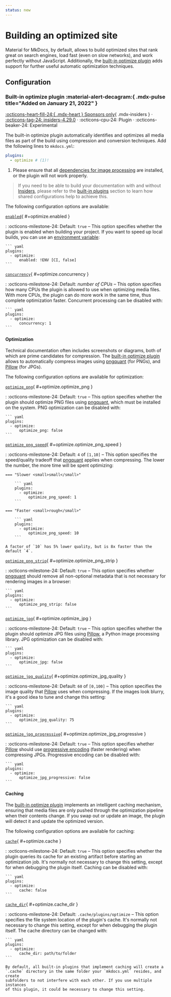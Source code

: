 ```yaml
---
status: new
---
```


# Building an optimized site

Material for MkDocs, by default, allows to build optimized sites that rank great
on search engines, load fast (even on slow networks), and work perfectly without
JavaScript. Additionally, the [built-in optimize plugin] adds support for
further useful automatic optimization techniques.

  [built-in optimize plugin]: #built-in-optimize-plugin

## Configuration

### Built-in optimize plugin :material-alert-decagram:{ .mdx-pulse title="Added on January 21, 2022" }

[:octicons-heart-fill-24:{ .mdx-heart } Sponsors only][Insiders]{ .mdx-insiders } ·
[:octicons-tag-24: insiders-4.29.0][Insiders] ·
:octicons-cpu-24: Plugin ·
:octicons-beaker-24: Experimental

The built-in optimize plugin automatically identifies and optimizes all media
files as part of the build using compression and conversion techniques. Add
the following lines to `mkdocs.yml`:

``` yaml
plugins:
  - optimize # (1)!
```

1.  Please ensure that all [dependencies for image processing] are installed,
    or the plugin will not work properly.

> If you need to be able to build your documentation with and without
> [Insiders], please refer to the [built-in plugins] section to learn how
> shared configurations help to achieve this.

The following configuration options are available:

[`enabled`](#+optimize.enabled){ #+optimize.enabled }

:   :octicons-milestone-24: Default: `true` – This option specifies whether
    the plugin is enabled when building your project. If you want to speed up
    local builds, you can use an [environment variable]:

    ``` yaml
    plugins:
      - optimize:
          enabled: !ENV [CI, false]
    ```

[`concurrency`](#+optimize.concurrency){ #+optimize.concurrency }

:   :octicons-milestone-24: Default: _number of CPUs_ – This option specifies
    how many CPUs the plugin is allowed to use when optimizing media files.
    With more CPUs, the plugin can do more work in the same time, thus complete
    optimization faster. Concurrent processing can be disabled with:

    ``` yaml
    plugins:
      - optimize:
          concurrency: 1
    ```

#### Optimization

Technical documentation often includes screenshots or diagrams, both of which
are prime candidates for compression. The [built-in optimize plugin] allows to
automatically compress images using [pngquant] (for PNGs), and [Pillow]
(for JPGs).

The following configuration options are available for optimization:

[`optimize_png`](#+optimize.optimize_png){ #+optimize.optimize_png }

:   :octicons-milestone-24: Default: `true` – This option specifies whether
    the plugin should optimize PNG files using [pngquant], which must be
    installed on the system. PNG optimization can be disabled with:

    ``` yaml
    plugins:
      - optimize:
          optimize_png: false
    ```

[`optimize_png_speed`](#+optimize.optimize_png_speed){ #+optimize.optimize_png_speed }

:   :octicons-milestone-24: Default: `4` of `[1,10]` – This option specifies the
    speed/quality tradeoff that [pngquant] applies when compressing. The lower
    the number, the more time will be spent optimizing:

    === "Slower <small>small</small>"

        ``` yaml
        plugins:
          - optimize:
              optimize_png_speed: 1
        ```

    === "Faster <small>rough</small>"

        ``` yaml
        plugins:
          - optimize:
              optimize_png_speed: 10
        ```

    A factor of `10` has 5% lower quality, but is 8x faster than the default `4`.

[`optimize_png_strip`](#+optimize.optimize_png_strip){ #+optimize.optimize_png_strip }

:   :octicons-milestone-24: Default: `true` – This option specifies whether
    [pngquant] should remove all non-optional metadata that is not necessary
    for rendering images in a browser:

    ``` yaml
    plugins:
      - optimize:
          optimize_png_strip: false
    ```

[`optimize_jpg`](#+optimize.optimize_jpg){ #+optimize.optimize_jpg }

:   :octicons-milestone-24: Default: `true` – This option specifies whether
    the plugin should optimize JPG files using [Pillow], a Python image
    processing library. JPG optimization can be disabled with:

    ``` yaml
    plugins:
      - optimize:
          optimize_jpg: false
    ```

[`optimize_jpg_quality`](#+optimize.optimize_jpg_quality){ #+optimize.optimize_jpg_quality }

:   :octicons-milestone-24: Default: `60` of `[0,100]` – This option specifies
    the image quality that [Pillow] uses when compressing. If the images look
    blurry, it's a good idea to tune and change this setting:

    ``` yaml
    plugins:
      - optimize:
          optimize_jpg_quality: 75
    ```

[`optimize_jpg_progressive`](#+optimize.optimize_jpg_progressive){ #+optimize.optimize_jpg_progressive }

:   :octicons-milestone-24: Default: `true` – This option specifies whether
    [Pillow] should use [progressive encoding] (faster rendering) when
    compressing JPGs. Progressive encoding can be disabled with:

    ``` yaml
    plugins:
      - optimize:
          optimize_jpg_progressive: false
    ```

  [Insiders]: ../insiders/index.md
  [built-in plugins]: ../insiders/getting-started.md#built-in-plugins
  [dependencies for image processing]: dependencies/image-processing.md
  [environment variable]: https://www.mkdocs.org/user-guide/configuration/#environment-variables
  [pngquant]: https://pngquant.org/
  [Pillow]: https://pillow.readthedocs.io/
  [progressive encoding]: https://medium.com/hd-pro/jpeg-formats-progressive-vs-baseline-73b3938c2339

#### Caching

The [built-in optimize plugin] implements an intelligent caching mechanism,
ensuring that media files are only pushed through the optimization pipeline when
their contents change. If you swap out or update an image, the plugin will
detect it and update the optimized version.

The following configuration options are available for caching:

[`cache`](#+optimize.cache){ #+optimize.cache }

:   :octicons-milestone-24: Default: `true` – This option specifies whether
    the plugin queries its cache for an existing artifact before starting an
    optimization job. It's normally not necessary to change this setting,
    except for when debugging the plugin itself. Caching can be disabled with:

    ``` yaml
    plugins:
      - optimize:
          cache: false
    ```

[`cache_dir`](#+optimize.cache_dir){ #+optimize.cache_dir }

:   :octicons-milestone-24: Default: `.cache/plugins/optimize` – This option
    specifies the file system location of the plugin's cache. It's normally not
    necessary to change this setting, except for when debugging the plugin
    itself. The cache directory can be changed with:

    ``` yaml
    plugins:
      - optimize:
          cache_dir: path/to/folder
    ```

    By default, all built-in plugins that implement caching will create a
    `.cache` directory in the same folder your `mkdocs.yml` resides, and create
    subfolders to not interfere with each other. If you use multiple instances
    of this plugin, it could be necessary to change this setting.
